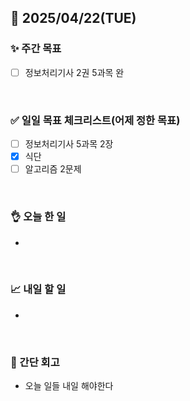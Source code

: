 ## 📅 2025/04/22(TUE)


### ✨ 주간 목표

- [ ] 정보처리기사 2권 5과목 완

<br/>

### ✅ 일일 목표 체크리스트(어제 정한 목표)

- [ ] 정보처리기사 5과목 2장
- [x] 식단
- [ ] 알고리즘 2문제

<br/>

### 👌 오늘 한 일

- 

<br/>

### 📈 내일 할 일

- 
  
<br/>

### 💭 간단 회고

- 오늘 일들 내일 해야한다

